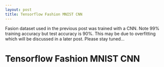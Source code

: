 ```yaml
---
layout: post
title: Tensorflow Fashion MNIST CNN
---
```

Fasion dataset used in the previous post was trained with a CNN. Note 99% training accuracy but test accuracy is 90%. This may be due to overfitting which will be discussed in a later post. Please stay tuned...

<div>
  <h1>Tensorflow Fashion MNIST CNN</h1>
  <script src="https://gist.github.com/hamuntech/39965b427689492abd06e701c7861d1a.js"></script>
</div>